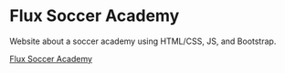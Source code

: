 # Flux Soccer Academy 
Website about a soccer academy using HTML/CSS, JS, and Bootstrap.

[Flux Soccer Academy](https://fbc1ec1b-a9ff-41f9-9a61-c776a66cebef-00-19zvtnwzn3lsz.picard.replit.dev/)
